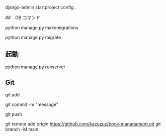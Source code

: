 

django-admin startproject config .

##　DB コマンド

python manage.py makemigrations

python manage.py migrate

## 起動
python manage.py runserver

## Git

git add .

git commit -m "message"

git push

git remote add origin https://github.com/kazuzuz/book-managament.git
git branch -M main